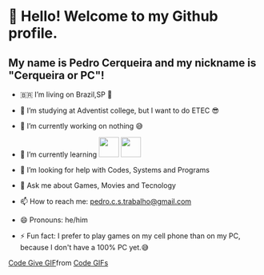 # 👋 Hello! Welcome to my Github profile.
## My name is Pedro Cerqueira and my nickname is "Cerqueira or PC"!

- 🇧🇷  I’m living on Brazil,SP 🥳
- 📖 I’m studying at Adventist college, but I want to do ETEC 😎
- 🔭 I’m currently working on nothing 😅
- 🌱 I’m currently learning <img loading="lazy" src="https://cdn.jsdelivr.net/gh/devicons/devicon/icons/java/java-original.svg" width="40" height="40"/> <img loading="lazy" src="https://cdn.jsdelivr.net/gh/devicons/devicon/icons/linux/linux-original.svg" width="40" height="40"/>
          
- 🤔 I’m looking for help with Codes, Systems and Programs
- 💬 Ask me about Games, Movies and Tecnology
- 📫 How to reach me: pedro.c.s.trabalho@gmail.com
- 😄 Pronouns: he/him
- ⚡ Fun fact: I prefer to play games on my cell phone than on my PC, because I don't have a 100% PC yet.😅

<div class="tenor-gif-embed" data-postid="10032561068774917505" data-share-method="host" data-aspect-ratio="1.33333" data-width="100%"><a href="https://tenor.com/view/code-give-that-to-me-gif-10032561068774917505">Code Give GIF</a>from <a href="https://tenor.com/search/code-gifs">Code GIFs</a></div> <script type="text/javascript" async src="https://tenor.com/embed.js"></script>


<!--
**PeterC010101/PeterC010101** is a ✨ _special_ ✨ repository because its `README.md` (this file) appears on your GitHub profile.

Here are some ideas to get you started:

- 🔭 I’m currently working on ...
- 🌱 I’m currently learning ...
- 👯 I’m looking to collaborate on ...
- 🤔 I’m looking for help with ...
- 💬 Ask me about ...
- 📫 How to reach me: ...
- 😄 Pronouns: ...
- ⚡ Fun fact: ...
-->
